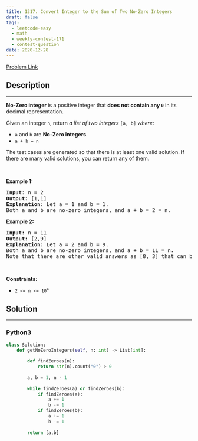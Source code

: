 ```yaml
---
title: 1317. Convert Integer to the Sum of Two No-Zero Integers
draft: false
tags: 
  - leetcode-easy
  - math
  - weekly-contest-171
  - contest-question
date: 2020-12-28
---
```


[Problem Link](https://leetcode.com/problems/convert-integer-to-the-sum-of-two-no-zero-integers/)

## Description

---
<p><strong>No-Zero integer</strong> is a positive integer that <strong>does not contain any <code>0</code></strong> in its decimal representation.</p>

<p>Given an integer <code>n</code>, return <em>a list of two integers</em> <code>[a, b]</code> <em>where</em>:</p>

<ul>
	<li><code>a</code> and <code>b</code> are <strong>No-Zero integers</strong>.</li>
	<li><code>a + b = n</code></li>
</ul>

<p>The test cases are generated so that there is at least one valid solution. If there are many valid solutions, you can return any of them.</p>

<p>&nbsp;</p>
<p><strong class="example">Example 1:</strong></p>

<pre>
<strong>Input:</strong> n = 2
<strong>Output:</strong> [1,1]
<strong>Explanation:</strong> Let a = 1 and b = 1.
Both a and b are no-zero integers, and a + b = 2 = n.
</pre>

<p><strong class="example">Example 2:</strong></p>

<pre>
<strong>Input:</strong> n = 11
<strong>Output:</strong> [2,9]
<strong>Explanation:</strong> Let a = 2 and b = 9.
Both a and b are no-zero integers, and a + b = 11 = n.
Note that there are other valid answers as [8, 3] that can be accepted.
</pre>

<p>&nbsp;</p>
<p><strong>Constraints:</strong></p>

<ul>
	<li><code>2 &lt;= n &lt;= 10<sup>4</sup></code></li>
</ul>


## Solution

---
### Python3
``` py title='convert-integer-to-the-sum-of-two-no-zero-integers'
class Solution:
    def getNoZeroIntegers(self, n: int) -> List[int]:
        
        def findZeroes(n):
            return str(n).count("0") > 0
        
        a, b = 1, n - 1
        
        while findZeroes(a) or findZeroes(b):
            if findZeroes(a):
                a += 1
                b -= 1
            if findZeroes(b):
                a += 1
                b -= 1
        
        return [a,b]
            
        
```

